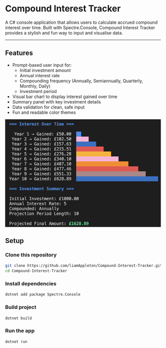 # Compound Interest Tracker

A C# console application that allows users to calculate accrued compound interest over time. Built with Spectre.Console, Compound Interest Tracker provides a stylish and fun way to input and visualise data.

---

## Features

- Prompt-based user input for:
  - Initial investment amount
  - Annual interest rate
  - Compounding frequency (Annually, Semiannually, Quarterly, Monthly, Daily)
  - Investment period
- Visual bar chart to display interest gained over time
- Summary panel with key investment details
- Data validation for clean, safe input
- Fun and readable color themes

![Example Projection](https://raw.githubusercontent.com/liamAppleton/Compound-Interest-Tracker/main/assets/exampleprojection.png)

## Setup

### Clone this repository

```bash
git clone https://github.com/liamAppleton/Compound-Interest-Tracker.git
cd Compound-Interest-Tracker
```

### Install dependencies

```bash
dotnet add package Spectre.Console
```

### Build project

```bash
dotnet build
```

### Run the app

```bash
dotnet run
```
